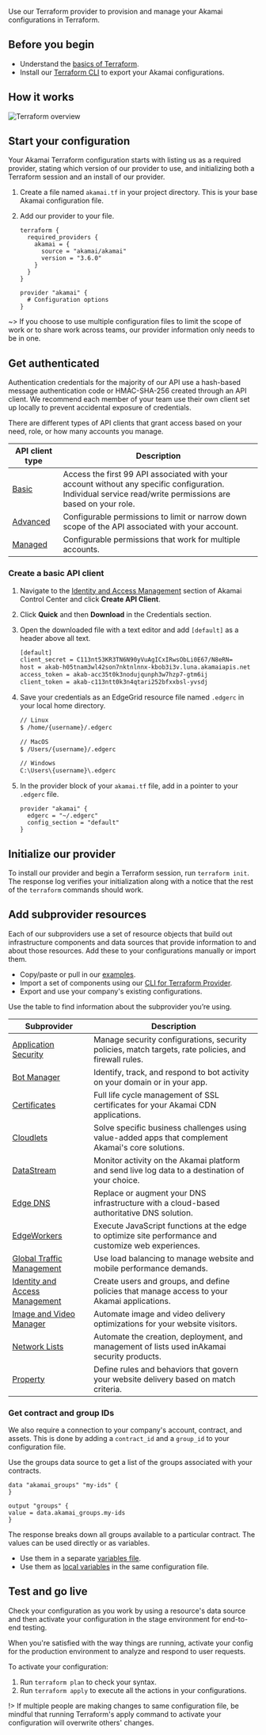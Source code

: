 Use our Terraform provider to provision and manage your Akamai configurations in Terraform.  

## Before you begin

- Understand the [basics of Terraform](https://learn.hashicorp.com/terraform?utm_source=terraform_io).
- Install our [Terraform CLI](https://github.com/akamai/cli-terraform) to export your Akamai configurations.

## How it works

![Terraform overview](https://techdocs.akamai.com/terraform-images/img/ext-tf-gs.png)

## Start your configuration

Your Akamai Terraform configuration starts with listing us as a required provider, stating which version of our provider to use, and initializing both a Terraform session and an install of our provider.  

1. Create a file named `akamai.tf` in your project directory. This is your base Akamai configuration file.
2. Add our provider to your file.

   ```
   terraform {
     required_providers {
       akamai = {
         source = "akamai/akamai"
         version = "3.6.0"
       }
     }
   }

   provider "akamai" {
     # Configuration options
   }
   ```

~> If you choose to use multiple configuration files to limit the scope of work or to share work across teams, our provider information only needs to be in one.

## Get authenticated

Authentication credentials for the majority of our API use a hash-based message authentication code or HMAC-SHA-256 created through an API client. We recommend each member of your team use their own client set up locally to prevent accidental exposure of credentials.

There are different types of API clients that grant access based on your need, role, or how many accounts you manage.

| API client type                                                                                | Description                                                                                                                                       |
| ---------------------------------------------------------------------------------------------- | ------------------------------------------------------------------------------------------------------------------------------------------------- |
| [Basic](#create-a-basic-api-client)                                                            | Access the first 99 API associated with your account without any specific configuration. Individual service read/write permissions are based on your role. |
| [Advanced](https://techdocs.akamai.com/developer/docs/create-a-client-with-custom-permissions) | Configurable permissions to limit or narrow down scope of the API associated with your account.                                                   |
| [Managed](https://techdocs.akamai.com/developer/docs/manage-many-accounts-with-one-api-client) | Configurable permissions that work for multiple accounts.                                                                                         |

### Create a basic API client

1. Navigate to the [Identity and Access Management](https://control.akamai.com/apps/identity-management/#/tabs/users/list) section of Akamai Control Center and click **Create API Client**.

2. Click **Quick** and then **Download** in the Credentials section.

3. Open the downloaded file with a text editor and add `[default]` as a header above all text.

   ```bash
   [default]
   client_secret = C113nt53KR3TN6N90yVuAgICxIRwsObLi0E67/N8eRN=
   host = akab-h05tnam3wl42son7nktnlnnx-kbob3i3v.luna.akamaiapis.net
   access_token = akab-acc35t0k3nodujqunph3w7hzp7-gtm6ij
   client_token = akab-c113ntt0k3n4qtari252bfxxbsl-yvsdj
   ```

4. Save your credentials as an EdgeGrid resource file named `.edgerc` in your local home directory.

   ```bash
   // Linux
   $ /home/{username}/.edgerc

   // MacOS
   $ /Users/{username}/.edgerc

   // Windows
   C:\Users\{username}\.edgerc
   ```

5. In the provider block of your `akamai.tf` file, add in a pointer to your `.edgerc` file.

   ```hcl
   provider "akamai" {
     edgerc = "~/.edgerc"
     config_section = "default"
   }
   ```

## Initialize our provider

To install our provider and begin a Terraform session, run `terraform init`. The response log verifies your initialization along with a notice that the rest of the `terraform` commands should work.

## Add subprovider resources

Each of our subproviders use a set of resource objects that build out infrastructure components and data sources that provide information to and about those resources. Add these to your configurations manually or import them.

- Copy/paste or pull in our [examples](https://github.com/akamai/terraform-provider-akamai/tree/master/examples).
- Import a set of components using our [CLI for Terraform Provider](https://github.com/akamai/cli-terraform).
- Export and use your company's existing configurations.

Use the table to find information about the subprovider you’re using.

|Subprovider|Description|
|---|---|
|[Application Security](https://techdocs.akamai.com/terraform/v4.0/docs/configure-appsec)|Manage security configurations, security policies, match targets, rate policies, and firewall rules.|
|[Bot Manager](https://techdocs.akamai.com/terraform/v4.0/docs/set-up-botman)|Identify, track, and respond to bot activity on your domain or in your app.|
|[Certificates](https://techdocs.akamai.com/terraform/v4.0/docs/cps-integration-guide)|Full life cycle management of SSL certificates for your ​Akamai​ CDN applications.|
|[Cloudlets](https://techdocs.akamai.com/terraform/v4.0/docs/set-up-cloudlets)|Solve specific business challenges using value-added apps that complement ​Akamai​'s core solutions.|
|[DataStream](https://techdocs.akamai.com/terraform/v4.0/docs/set-up-datastream)|Monitor activity on the ​Akamai​ platform and send live log data to a destination of your choice.|
|[Edge DNS](https://techdocs.akamai.com/terraform/v4.0/docs/set-up-edgedns)|Replace or augment your DNS infrastructure with a cloud-based authoritative DNS solution.|
|[EdgeWorkers](https://techdocs.akamai.com/terraform/v4.0/docs/set-up-edgeworkers)|Execute JavaScript functions at the edge to optimize site performance and customize web experiences.|
|[Global Traffic Management](https://techdocs.akamai.com/terraform/v4.0/docs/set-up-gtm)|Use load balancing to manage website and mobile performance demands.|
|[Identity and Access Management](https://techdocs.akamai.com/terraform/v4.0/docs/set-up-iam)|Create users and groups, and define policies that manage access to your Akamai applications.|
|[Image and Video Manager](https://techdocs.akamai.com/terraform/v4.0/docs/set-up-ivm)|Automate image and video delivery optimizations for your website visitors.|
|[Network Lists](https://techdocs.akamai.com/terraform/v4.0/docs/set-up-network-lists)|Automate the creation, deployment, and management of lists used in ​Akamai​ security products.|
|[Property](https://techdocs.akamai.com/terraform/v4.0/docs/set-up-property-provisioning)|Define rules and behaviors that govern your website delivery based on match criteria.|

### Get contract and group IDs

We also require a connection to your company's account, contract, and assets. This is done by adding a `contract_id` and a `group_id` to your configuration file.

Use the groups data source to get a list of the groups associated with your contracts.

```
data "akamai_groups" "my-ids" {
}

output "groups" {
value = data.akamai_groups.my-ids
}
```

The response breaks down all groups available to a particular contract. The values can be used directly or as variables. 

- Use them in a separate [variables file](https://developer.hashicorp.com/terraform/language/values/variables).
- Use them as [local variables](https://developer.hashicorp.com/terraform/language/values/locals) in the same configuration file.

## Test and go live

Check your configuration as you work by using a resource's data source and then activate your configuration in the stage environment for end-to-end testing.

When you're satisfied with the way things are running, activate your config for the production environment to analyze and respond to user requests.

To activate your configuration:

1. Run `terraform plan` to check your syntax.
2. Run `terraform apply` to execute all the actions in your configurations.

!> If multiple people are making changes to same configuration file, be mindful that running Terraform's apply command to activate your configuration will overwrite others' changes.

